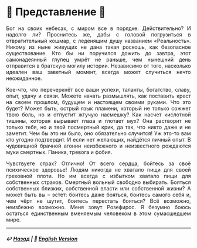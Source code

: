 
# 🥀 Представление 🥀
<p align="justify">Бог на своих небесах, с миром все в порядке. Действительно? И надолго ли? Проснитесь же, дабы с головой погрузиться в отвратительный кошмар, с леденящим душу названием «Реальность». Никому из ныне живущих не дана такая роскошь, как безопасное существование. Кто бы ни поручился дожить до завтра, этот самонадеянный глупец умрёт не раньше, чем нынешний день отправится в братскую могилу истории. Независимо от того, насколько идеален ваш заветный момент, всегда может случиться нечто неожиданное.</p> 

<p align="justify">Кое-что, что перечеркнёт все ваши успехи, таланты, богатство, славу, опыт, удачу и связи. Можете начать размышлять, как поставить крест на своем прошлом, будущем и настоящем своими руками. Что это будет? Может быть, острый язык пламени, который не только сожжет твою боль, но и отпустит жгучую насмешку? Как насчет кислотной тишины, которая вырывает глаза и глотает мух? Она растворит не только тебя, но и твой посмертный крик, да так, что никто даже и не заметит. Чем бы это ни было, оно обязательно случится! Уж это-то вам кто угодно подтвердит. И если нет желающих, найдётся личный опыт. В чудовищной брачной агонии неизбежного и неизвестного рождаются муки смертных. Паника, тревога и фобия.</p>

<p align="justify">Чувствуете страх? Отлично! От всего сердца, бойтесь за своё психическое здоровье! Людям никогда не хватало пищи для своей греховной плоти. Но им всегда с избытком хватало пищи для собственных страхов. Смертный вольный свободно выбирать. Бояться собственных близких, собственной власти или собственной жизни? А может быть вы – эстет: боитесь даже бояться, боитесь самого себя и, чем чёрт не шутит, боитесь перестать бояться? Всё возможно, неизбежно возможно. Меня зовут Розефирос. Я безумно боюсь остаться единственным вменяемым человеком в этом сумасшедшем мире.</p>

***

##### ↩️ [Назад](index-2.md) | 🗽 [English Version](introduction.md)

